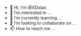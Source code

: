 - 👋 Hi, I’m @XDslax
- 👀 I’m interested in ...
- 🌱 I’m currently learning ...
- 💞️ I’m looking to collaborate on ...
- 📫 How to reach me ...

<!---
XDslax/XDslax is a ✨ special ✨ repository because its `README.md` (this file) appears on your GitHub profile.
You can click the Preview link to take a look at your changes.
--->
